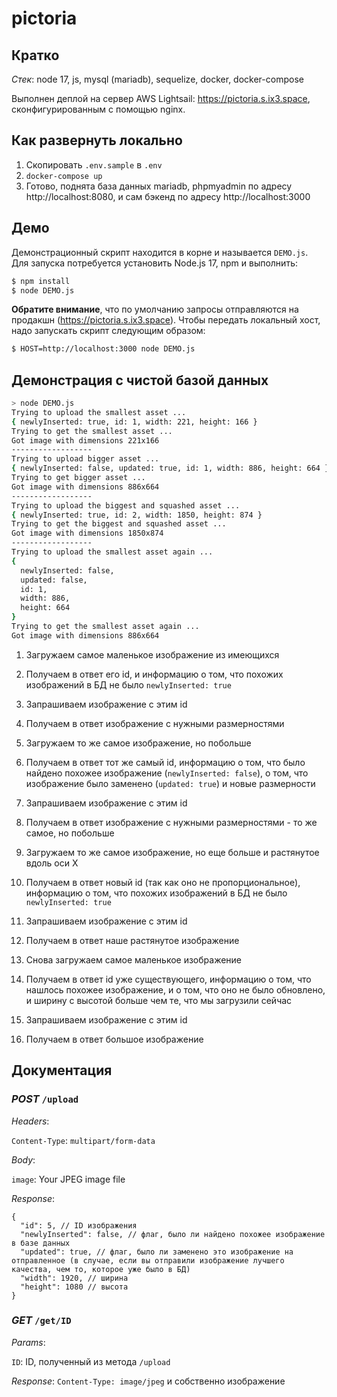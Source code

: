 # pictoria

## Кратко

_Стек_: node 17, js, mysql (mariadb), sequelize, docker, docker-compose

Выполнен деплой на сервер AWS Lightsail: https://pictoria.s.ix3.space,
сконфигурированным с помощью nginx.

## Как развернуть локально

1. Скопировать `.env.sample` в `.env`
2. `docker-compose up`
3. Готово, поднята база данных mariadb, phpmyadmin по адресу
   http://localhost:8080, и сам бэкенд по адресу http://localhost:3000

## Демо

Демонстрационный скрипт находится в корне и называется `DEMO.js`. Для запуска
потребуется установить Node.js 17, npm и выполнить:

```sh
$ npm install
$ node DEMO.js
```

**Обратите внимание**, что по умолчанию запросы отправляются на продакшн
(https://pictoria.s.ix3.space). Чтобы передать локальный хост, надо запускать
скрипт следующим образом:

```sh
$ HOST=http://localhost:3000 node DEMO.js
```

## Демонстрация с чистой базой данных

```sh
> node DEMO.js
Trying to upload the smallest asset ...
{ newlyInserted: true, id: 1, width: 221, height: 166 }
Trying to get the smallest asset ...
Got image with dimensions 221x166
------------------
Trying to upload bigger asset ...
{ newlyInserted: false, updated: true, id: 1, width: 886, height: 664 }
Trying to get bigger asset ...
Got image with dimensions 886x664
------------------
Trying to upload the biggest and squashed asset ...
{ newlyInserted: true, id: 2, width: 1850, height: 874 }
Trying to get the biggest and squashed asset ...
Got image with dimensions 1850x874
------------------
Trying to upload the smallest asset again ...
{
  newlyInserted: false,
  updated: false,
  id: 1,
  width: 886,
  height: 664
}
Trying to get the smallest asset again ...
Got image with dimensions 886x664
```

1. Загружаем самое маленькое изображение из имеющихся
2. Получаем в ответ его id, и информацию о том, что похожих изображений в БД не
   было `newlyInserted: true`
3. Запрашиваем изображение с этим id
4. Получаем в ответ изображение с нужными размерностями

5. Загружаем то же самое изображение, но побольше
6. Получаем в ответ тот же самый id, информацию о том, что было найдено похожее
   изображение (`newlyInserted: false`), о том, что изображение было заменено
   (`updated: true`) и новые размерности
7. Запрашиваем изображение с этим id
8. Получаем в ответ изображение с нужными размерностями - то же самое, но
   побольше

9. Загружаем то же самое изображение, но еще больше и растянутое вдоль оси X
10. Получаем в ответ новый id (так как оно не пропорциональное), информацию о
    том, что похожих изображений в БД не было `newlyInserted: true`
11. Запрашиваем изображение с этим id
12. Получаем в ответ наше растянутое изображение

13. Снова загружаем самое маленькое изображение
14. Получаем в ответ id уже существующего, информацию о том, что нашлось похожее
    изображение, и о том, что оно не было обновлено, и ширину с высотой больше
    чем те, что мы загрузили сейчас
15. Запрашиваем изображение с этим id
16. Получаем в ответ большое изображение

## Документация

### _POST_ `/upload`

_Headers_:

`Content-Type`: `multipart/form-data`

_Body_:

`image`: Your JPEG image file

_Response_:

```jsonc
{
  "id": 5, // ID изображения
  "newlyInserted": false, // флаг, было ли найдено похожее изображение в базе данных
  "updated": true, // флаг, было ли заменено это изображение на отправленное (в случае, если вы отправили изображение лучшего качества, чем то, которое уже было в БД)
  "width": 1920, // ширина
  "height": 1080 // высота
}
```

### _GET_ `/get/ID`

_Params_:

`ID`: ID, полученный из метода `/upload`

_Response_: `Content-Type: image/jpeg` и собственно изображение
